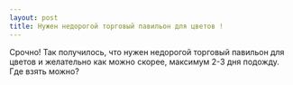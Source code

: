 ```yaml
---
layout: post 
title: Нужен недорогой торговый павильон для цветов ! 
--- 
```

Срочно! Так получилось, что нужен недорогой торговый павильон для цветов и желательно как можно скорее, максимум 2-3 дня подожду. Где взять можно?